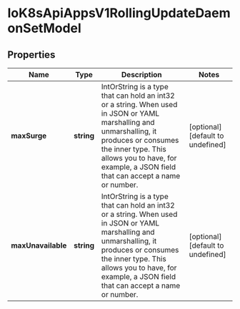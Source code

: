 # IoK8sApiAppsV1RollingUpdateDaemonSetModel

## Properties

Name | Type | Description | Notes
------------ | ------------- | ------------- | -------------
**maxSurge** | **string** | IntOrString is a type that can hold an int32 or a string.  When used in JSON or YAML marshalling and unmarshalling, it produces or consumes the inner type.  This allows you to have, for example, a JSON field that can accept a name or number. | [optional] [default to undefined]
**maxUnavailable** | **string** | IntOrString is a type that can hold an int32 or a string.  When used in JSON or YAML marshalling and unmarshalling, it produces or consumes the inner type.  This allows you to have, for example, a JSON field that can accept a name or number. | [optional] [default to undefined]


